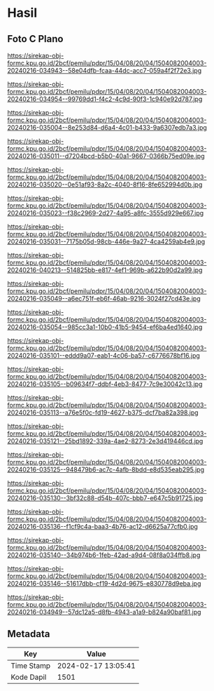 # Hasil

## Foto C Plano

https://sirekap-obj-formc.kpu.go.id/2bcf/pemilu/pdpr/15/04/08/20/04/1504082004003-20240216-034943--58e04dfb-fcaa-44dc-acc7-059a4f2f72e3.jpg

https://sirekap-obj-formc.kpu.go.id/2bcf/pemilu/pdpr/15/04/08/20/04/1504082004003-20240216-034954--99769dd1-f4c2-4c9d-90f3-1c940e92d787.jpg

https://sirekap-obj-formc.kpu.go.id/2bcf/pemilu/pdpr/15/04/08/20/04/1504082004003-20240216-035004--8e253d84-d6a4-4c01-b433-9a6307edb7a3.jpg

https://sirekap-obj-formc.kpu.go.id/2bcf/pemilu/pdpr/15/04/08/20/04/1504082004003-20240216-035011--d7204bcd-b5b0-40a1-9667-0366b75ed09e.jpg

https://sirekap-obj-formc.kpu.go.id/2bcf/pemilu/pdpr/15/04/08/20/04/1504082004003-20240216-035020--0e51af93-8a2c-4040-8f16-8fe652994d0b.jpg

https://sirekap-obj-formc.kpu.go.id/2bcf/pemilu/pdpr/15/04/08/20/04/1504082004003-20240216-035023--f38c2969-2d27-4a95-a8fc-3555d929e667.jpg

https://sirekap-obj-formc.kpu.go.id/2bcf/pemilu/pdpr/15/04/08/20/04/1504082004003-20240216-035031--7175b05d-98cb-446e-9a27-4ca4259ab4e9.jpg

https://sirekap-obj-formc.kpu.go.id/2bcf/pemilu/pdpr/15/04/08/20/04/1504082004003-20240216-040213--514825bb-e817-4ef1-969b-a622b90d2a99.jpg

https://sirekap-obj-formc.kpu.go.id/2bcf/pemilu/pdpr/15/04/08/20/04/1504082004003-20240216-035049--a6ec751f-eb6f-46ab-9216-3024f27cd43e.jpg

https://sirekap-obj-formc.kpu.go.id/2bcf/pemilu/pdpr/15/04/08/20/04/1504082004003-20240216-035054--985cc3a1-10b0-41b5-9454-ef6ba4ed1640.jpg

https://sirekap-obj-formc.kpu.go.id/2bcf/pemilu/pdpr/15/04/08/20/04/1504082004003-20240216-035101--eddd9a07-eab1-4c06-ba57-c6776678bf16.jpg

https://sirekap-obj-formc.kpu.go.id/2bcf/pemilu/pdpr/15/04/08/20/04/1504082004003-20240216-035105--b09634f7-ddbf-4eb3-8477-7c9e30042c13.jpg

https://sirekap-obj-formc.kpu.go.id/2bcf/pemilu/pdpr/15/04/08/20/04/1504082004003-20240216-035113--a76e5f0c-fd19-4627-b375-dcf7ba82a398.jpg

https://sirekap-obj-formc.kpu.go.id/2bcf/pemilu/pdpr/15/04/08/20/04/1504082004003-20240216-035121--25bd1892-339a-4ae2-8273-2e3d419446cd.jpg

https://sirekap-obj-formc.kpu.go.id/2bcf/pemilu/pdpr/15/04/08/20/04/1504082004003-20240216-035125--948479b6-ac7c-4afb-8bdd-e8d535eab295.jpg

https://sirekap-obj-formc.kpu.go.id/2bcf/pemilu/pdpr/15/04/08/20/04/1504082004003-20240216-035130--3bf32c88-d54b-407c-bbb7-e647c5b91725.jpg

https://sirekap-obj-formc.kpu.go.id/2bcf/pemilu/pdpr/15/04/08/20/04/1504082004003-20240216-035136--f1cf9c4a-baa3-4b76-ac12-d6625a77cfb0.jpg

https://sirekap-obj-formc.kpu.go.id/2bcf/pemilu/pdpr/15/04/08/20/04/1504082004003-20240216-035140--34b974b6-1feb-42ad-a9d4-08f8a034ffb8.jpg

https://sirekap-obj-formc.kpu.go.id/2bcf/pemilu/pdpr/15/04/08/20/04/1504082004003-20240216-035146--51617dbb-cf19-4d2d-9675-e830778d9eba.jpg

https://sirekap-obj-formc.kpu.go.id/2bcf/pemilu/pdpr/15/04/08/20/04/1504082004003-20240216-034949--57dc12a5-d8fb-4943-a1a9-b824a90baf81.jpg


## Metadata

| Key        | Value               |
| ---------- | ------------------- |
| Time Stamp | 2024-02-17 13:05:41 |
| Kode Dapil | 1501                |




